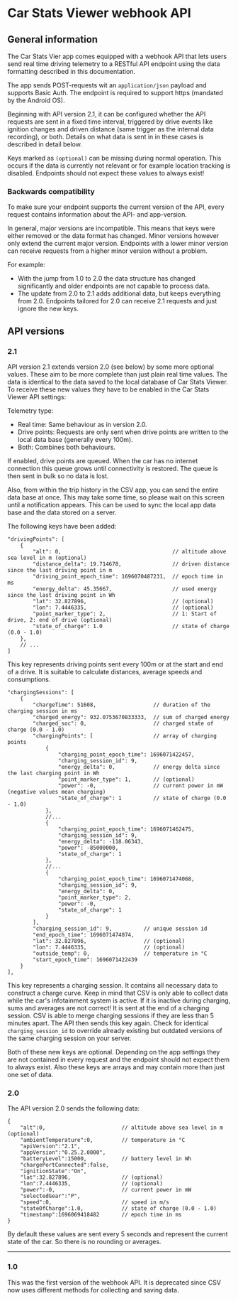 # Car Stats Viewer webhook API

## General information

The Car Stats Vier app comes equipped with a webhook API that lets users send real time driving telemetry to a RESTful API endpoint using the data formatting described in this documentation.

The app sends POST-requests wit an `application/json` payload and supports Basic Auth. The endpoint is required to support https (mandated by the Android OS).

Beginning with API version 2.1, it can be configured whether the API requests are sent in a fixed time interval, triggered by drive events like ignition changes and driven distance (same trigger as the internal data recording), or both. Details on what data is sent in in these cases is described in detail below.

Keys marked as `(optional)` can be missing during normal operation. This occurs if the data is currently not relevant or for example location tracking is disabled. Endpoints should not expect these values to always exist!

### Backwards compatibility 

To make sure your endpoint supports the current version of the API, every request contains information about the API- and app-version. 

In general, major versions are incompatible. This means that keys were either removed or the data format has changed. Minor versions however only extend the current major version. Endpoints with a lower minor version can receive requests from a higher minor version without a problem.

For example:
* With the jump from 1.0 to 2.0 the data structure has changed significantly and older endpoints are not capable to process data.
* The update from 2.0 to 2.1 adds additional data, but keeps everything from 2.0. Endpoints tailored for 2.0 can receive 2.1 requests and just ignore the new keys.

## API versions

### 2.1

API version 2.1 extends version 2.0 (see below) by some more optional values. These aim to be more complete than just plain real time values. The data is identical to the data saved to the local database of Car Stats Viewer. To receive these new values they have to be enabled in the Car Stats Viewer API settings:

Telemetry type:
* Real time: Same behaviour as in version 2.0.
* Drive points: Requests are only sent when drive points are written to the local data base (generally every 100m).
* Both: Combines both behaviours. 

If enabled, drive points are queued. When the car has no internet connection this queue grows until connectivity is restored. The queue is then sent in bulk so no data is lost.

Also, from within the trip history in the CSV app, you can send the entire data base at once. This may take some time, so please wait on this screen until a notification appears. This can be used to sync the local app data base and the data stored on a server.

The following keys have been added:

```json5
"drivingPoints": [
    {
        "alt": 0,                                   // altitude above sea level in m (optional)
        "distance_delta": 19.714678,                // driven distance since the last driving point in m
        "driving_point_epoch_time": 1696070487231,  // epoch time in ms
        "energy_delta": 45.35667,                   // used energy since the last driving point in Wh
        "lat": 32.827896,                           // (optional)
        "lon": 7.4446335,                           // (optional)
        "point_marker_type": 2,                     // 1: Start of drive, 2: end of drive (optional)
        "state_of_charge": 1.0                      // state of charge (0.0 - 1.0)
    }, 
    // ...
]
```

This key represents driving points sent every 100m or at the start and end of a drive. It is suitable to calculate distances, average speeds and consumptions.

```json5
"chargingSessions": [
    {
        "chargeTime": 51608,                  // duration of the charging session in ms
        "charged_energy": 932.0753670833333,  // sum of charged energy
        "charged_soc": 0,                     // charged state of charge (0.0 - 1.0)
        "chargingPoints": [                   // array of charging points
            {
                "charging_point_epoch_time": 1696071422457,
                "charging_session_id": 9,
                "energy_delta": 0,            // energy delta since the last charging point in Wh
                "point_marker_type": 1,       // (optional)
                "power": -0,                  // current power in mW (negative values mean charging)
                "state_of_charge": 1          // state of charge (0.0 - 1.0)
            },
            //...
            {
                "charging_point_epoch_time": 1696071462475,
                "charging_session_id": 9,
                "energy_delta": -118.06343,
                "power": -85000000,
                "state_of_charge": 1
            },
            //...
            {
                "charging_point_epoch_time": 1696071474068,
                "charging_session_id": 9,
                "energy_delta": 0,
                "point_marker_type": 2,
                "power": -0,
                "state_of_charge": 1
            }
        ],
        "charging_session_id": 9,          // unique session id
        "end_epoch_time": 1696071474074,
        "lat": 32.827896,                  // (optional)
        "lon": 7.4446335,                  // (optional)
        "outside_temp": 0,                 // temperature in °C
        "start_epoch_time": 1696071422439
    }
],
```

This key represents a charging session. It contains all necessary data to construct a charge curve. Keep in mind that CSV is only able to collect data while the car's infotainment system is active. If it is inactive during charging, sums and averages are not correct! It is sent at the end of a charging session. CSV is able to merge charging sessions if they are less than 5 minutes apart. The API then sends this key again. Check for identical `charging_session_id` to override already existing but outdated versions of the same charging session on your server.

Both of these new keys are optional. Depending on the app settings they are not contained in every request and the endpoint should not expect them to always exist. Also these keys are arrays and may contain more than just one set of data.

### 2.0

The API version 2.0 sends the following data:

```json5
{
    "alt":0,                        // altitude above sea level in m (optional)
    "ambientTemperature":0,         // temperature in °C
    "apiVersion":"2.1",
    "appVersion":"0.25.2.0000",
    "batteryLevel":15000,           // battery level in Wh
    "chargePortConnected":false,
    "ignitionState":"On",
    "lat":32.827896,                // (optional)
    "lon":7.4446335,                // (optional)
    "power":-0,                     // current power in mW
    "selectedGear":"P",
    "speed":0,                      // speed in m/s
    "stateOfCharge":1.0,            // state of charge (0.0 - 1.0)
    "timestamp":1696069418482       // epoch time in ms
}
```

By default these values are sent every 5 seconds and represent the current state of the car. So there is no rounding or averages.

---

### 1.0

This was the first version of the webhook API. It is deprecated since CSV now uses different methods for collecting and saving data.
